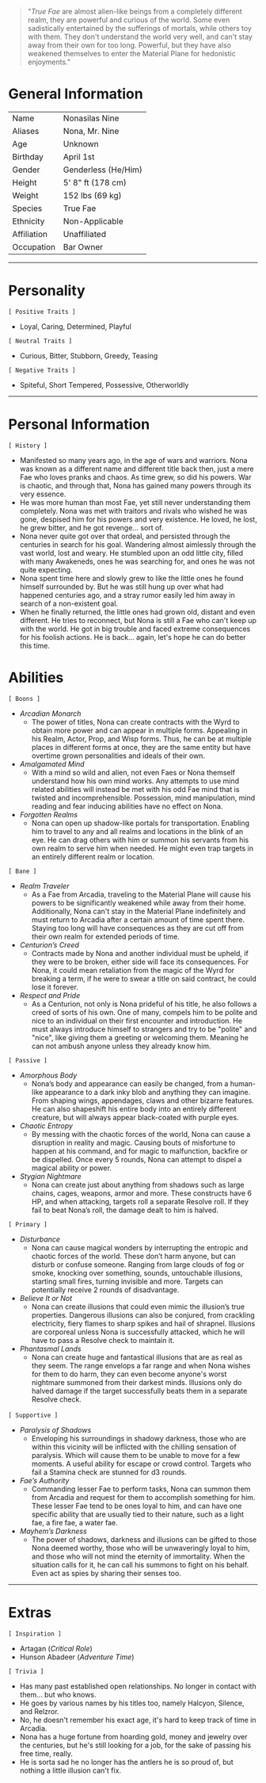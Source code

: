 
> "*True Fae* are almost alien-like beings from a completely different realm, they are powerful and curious of the world. Some even sadistically entertained by the sufferings of mortals, while others toy with them. They don't understand the world very well, and can't stay away from their own for too long. Powerful, but they have also weakened themselves to enter the Material Plane for hedonistic enjoyments."

# General Information

|             |                     |
| ----------- | ------------------- |
| Name        | Nonasilas Nine      |
| Aliases     | Nona, Mr. Nine      |
| Age         | Unknown             |
| Birthday    | April 1st           |
| Gender      | Genderless (He/Him) |
| Height      | 5' 8" ft (178 cm)   |
| Weight      | 152 lbs (69 kg)     |
| Species     | True Fae            |
| Ethnicity   | Non-Applicable      |
| Affiliation | Unaffiliated        |
| Occupation  | Bar Owner           |

---
# Personality

`[ Positive Traits ]` 
- Loyal, Caring, Determined, Playful

`[ Neutral Traits ]`
- Curious, Bitter, Stubborn, Greedy, Teasing

`[ Negative Traits ]`
- Spiteful, Short Tempered, Possessive, Otherworldly 

---
# Personal Information

`[ History ]`
- Manifested so many years ago, in the age of wars and warriors. Nona was known as a different name and different title back then, just a mere Fae who loves pranks and chaos. As time grew, so did his powers. War is chaotic, and through that, Nona has gained many powers through its very essence. 
- He was more human than most Fae, yet still never understanding them completely. Nona was met with traitors and rivals who wished he was gone, despised him for his powers and very existence. He loved, he lost, he grew bitter, and he got revenge... sort of.
- Nona never quite got over that ordeal, and persisted through the centuries in search for his goal. Wandering almost aimlessly through the vast world, lost and weary. He stumbled upon an odd little city, filled with many Awakeneds, ones he was searching for, and ones he was not quite expecting. 
- Nona spent time here and slowly grew to like the little ones he found himself surrounded by. But he was still hung up over what had happened centuries ago, and a stray rumor easily led him away in search of a non-existent goal. 
- When he finally returned, the little ones had grown old, distant and even different. He tries to reconnect, but Nona is still a Fae who can't keep up with the world. He got in big trouble and faced extreme consequences for his foolish actions. He is back... again, let's hope he can do better this time.

# Abilities

`[ Boons ]`
- *Arcadian Monarch*
	- The power of titles, Nona can create contracts with the Wyrd to obtain more power and can appear in multiple forms. Appealing in his Realm, Actor, Prop, and Wisp forms. Thus, he can be at multiple places in different forms at once, they are the same entity but have overtime grown personalities and ideals of their own.
- *Amalgamated Mind*
	- With a mind so wild and alien, not even Faes or Nona themself understand how his own mind works. Any attempts to use mind related abilities will instead be met with his odd Fae mind that is twisted and incomprehensible. Possession, mind manipulation, mind reading and fear inducing abilities have no effect on Nona.
- *Forgotten Realms*
	- Nona can open up shadow-like portals for transportation. Enabling him to travel to any and all realms and locations in the blink of an eye. He can drag others with him or summon his servants from his own realm to serve him when needed. He might even trap targets in an entirely different realm or location.

`[ Bane ]`
- *Realm Traveler*
	- As a Fae from Arcadia, traveling to the Material Plane will cause his powers to be significantly weakened while away from their home. Additionally, Nona can't stay in the Material Plane indefinitely and must return to Arcadia after a certain amount of time spent there. Staying too long will have consequences as they are cut off from their own realm for extended periods of time. 
- *Centurion’s Creed*
	- Contracts made by Nona and another individual must be upheld, if they were to be broken, either side will face its consequences. For Nona, it could mean retaliation from the magic of the Wyrd for breaking a term, if he were to swear a title on said contract, he could lose it forever.
- *Respect and Pride*
	- As a Centurion, not only is Nona prideful of his title, he also follows a creed of sorts of his own. One of many, compels him to be polite and nice to an individual on their first encounter and introduction. He must always introduce himself to strangers and try to be "polite" and "nice", like giving them a greeting or welcoming them. Meaning he can not ambush anyone unless they already know him.

`[ Passive ]`
- *Amorphous Body*
	- Nona’s body and appearance can easily be changed, from a human-like appearance to a dark inky blob and anything they can imagine. From shaping wings, appendages, claws and other bizarre features. He can also shapeshift his entire body into an entirely different creature, but will always appear black-coated with purple eyes. 
- *Chaotic Entropy*
	- By messing with the chaotic forces of the world, Nona can cause a disruption in reality and magic. Causing bouts of misfortune to happen at his command, and for magic to malfunction, backfire or be dispelled. Once every 5 rounds, Nona can attempt to dispel a magical ability or power.
- *Stygian Nightmare*
	- Nona can create just about anything from shadows such as large chains, cages, weapons, armor and more. These constructs have 6 HP, and when attacking, targets roll a separate Resolve roll. If they fail to beat Nona’s roll, the damage dealt to him is halved.
  
`[ Primary ]`
- *Disturbance*
	- Nona can cause magical wonders by interrupting the entropic and chaotic forces of the world. These don’t harm anyone, but can disturb or confuse someone. Ranging from large clouds of fog or smoke, knocking over something, sounds, untouchable illusions, starting small fires, turning invisible and more. Targets can potentially receive 2 rounds of disadvantage.
- *Believe It or Not*
	- Nona can create illusions that could even mimic the illusion’s true properties. Dangerous illusions can also be conjured, from crackling electricity, fiery flames to sharp spikes and hail of shrapnel. Illusions are corporeal unless Nona is successfully attacked, which he will have to pass a Resolve check to maintain it. 
- *Phantasmal Lands*
	- Nona can create huge and fantastical illusions that are as real as they seem. The range envelops a far range and when Nona wishes for them to do harm, they can even become anyone's worst nightmare summoned from their darkest minds. Illusions only do halved damage if the target successfully beats them in a separate Resolve check.

`[ Supportive ]` 
- *Paralysis of Shadows*
	- Enveloping his surroundings in shadowy darkness, those who are within this vicinity will be inflicted with the chilling sensation of paralysis. Which will cause them to be unable to move for a few moments. A useful ability for escape or crowd control. Targets who fail a Stamina check are stunned for d3 rounds.
- *Fae’s Authority*
	- Commanding lesser Fae to perform tasks, Nona can summon them from Arcadia and request for them to accomplish something for him. These lesser Fae tend to be ones loyal to him, and can have one specific ability that are usually tied to their nature, such as a light fae, a fire fae, a water fae.
- *Mayhem’s Darkness*
	- The power of shadows, darkness and illusions can be gifted to those Nona deemed worthy, those who will be unwaveringly loyal to him, and those who will not mind the eternity of immortality. When the situation calls for it, he can call his summons to fight on his behalf. Even act as spies by sharing their senses too.

---
# Extras

`[ Inspiration ]`
- Artagan (*Critical Role*)
- Hunson Abadeer (*Adventure Time*)

`[ Trivia ]`
- Has many past established open relationships. No longer in contact with them... but who knows. 
- He goes by various names by his titles too, namely Halcyon, Silence, and Relzror.
- No, he doesn't remember his exact age, it's hard to keep track of time in Arcadia. 
- Nona has a huge fortune from hoarding gold, money and jewelry over the centuries, but he's still looking for a job, for the sake of passing his free time, really. 
- He is sorta sad he no longer has the antlers he is so proud of, but nothing a little illusion can't fix.